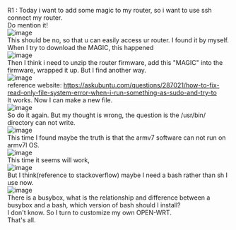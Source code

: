 R1 : Today i want to add some magic to my router, so i want to use ssh connect my router.  
  Do mention it!  
  ![image](https://user-images.githubusercontent.com/50364332/206177674-f36d6bf1-8ad8-405c-8789-3ae4cb310d2b.png)  
  This should be no, so that u can easily access ur router. I found it by myself.  
  When I try to download the MAGIC, this happened  
  ![image](https://user-images.githubusercontent.com/50364332/206178667-7bfe44a3-bfd9-4bf1-b9d7-174176eef9b0.png)  
  Then I think i need to unzip the router firmware, add this "MAGIC" into the firmware, wrapped it up.
  But I find another way.  
  ![image](https://user-images.githubusercontent.com/50364332/206189488-d7f1d1d8-f331-41dd-acd2-1c9decc77dd9.png)  
  reference website: https://askubuntu.com/questions/287021/how-to-fix-read-only-file-system-error-when-i-run-something-as-sudo-and-try-to  
  It works. Now I can make a new file.  
  ![image](https://user-images.githubusercontent.com/50364332/206189780-4c362196-d5b8-449b-b762-5e0bdf45c0ae.png)  
  So do it again. But my thought is wrong, the question is the /usr/bin/ directory can not write.  
  ![image](https://user-images.githubusercontent.com/50364332/206190261-c9a758b0-ce64-40f6-937d-a79d5ef9897d.png)  
  This time I found maybe the truth is that the armv7 software can not run on armv7l OS.  
  ![image](https://user-images.githubusercontent.com/50364332/206191149-6f6bb3cb-143f-405c-911e-c9adb9c07f9b.png)  
  This time it seems will work,  
  ![image](https://user-images.githubusercontent.com/50364332/206195272-b5667cca-eac4-49f2-a151-796d4e9b2205.png)  
  But I think(reference to stackoverflow) maybe I need a bash rather than sh I use now.  
  ![image](https://user-images.githubusercontent.com/50364332/206195502-2039b7b4-1254-4c8e-885a-133eb42191f3.png)  
  There is a busybox, what is the relationship and difference between a busybox and a bash, which version of bash should I install?  
  I don't know. So I turn to customize my own OPEN-WRT.  
That's all.
  

  

  



  
